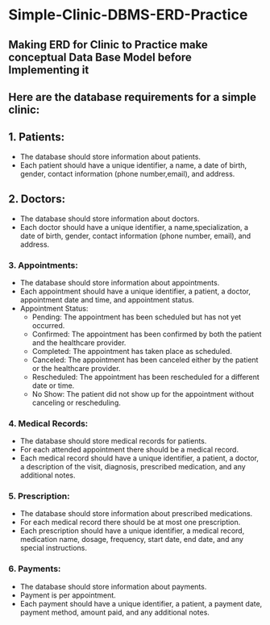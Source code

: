 # Simple-Clinic-DBMS-ERD-Practice
## Making ERD for Clinic to Practice make conceptual Data Base Model before Implementing it

## Here are the database requirements for a simple clinic:
## 1. Patients:
  - The database should store information about patients.
  - Each patient should have a unique identifier, a name, a date of birth, gender,
    contact information (phone number,email), and address.
   
## 2. Doctors:
  - The database should store information about doctors.
  - Each doctor should have a unique identifier, a name,specialization, a date of birth, gender, contact
    information (phone number, email), and address.

### 3. Appointments:
   * The database should store information about appointments.
   * Each appointment should have a unique identifier, a patient, a doctor, appointment date and time, and
     appointment status.
   * Appointment Status:
       - Pending: The appointment has been scheduled but has not yet occurred.
       - Confirmed: The appointment has been confirmed by both the patient and the healthcare provider.
       - Completed: The appointment has taken place as scheduled.
       - Canceled: The appointment has been canceled either by the patient or the healthcare provider.
       - Rescheduled: The appointment has been rescheduled for a different date or time.
       - No Show: The patient did not show up for the appointment without canceling or rescheduling.
 
### 4. Medical Records:
  * The database should store medical records for patients.
  * For each attended appointment there should be a medical record.
  * Each medical record should have a unique identifier, a patient, a doctor, a description of the visit, diagnosis,
      prescribed medication, and any additional notes.
   
### 5. Prescription:
  * The database should store information about prescribed
    medications.
  * For each medical record there should be at most one
    prescription.
  * Each prescription should have a unique identifier, a  medical record, medication name, dosage, frequency, start
    date, end date, and any special instructions.
### 6. Payments:
  * The database should store information about payments.
  * Payment is per appointment.
  * Each payment should have a unique identifier, a patient, a
    payment date, payment method, amount paid, and any additional notes.

